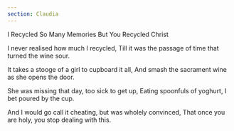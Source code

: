```yaml
---
section: Claudia
---
```


I Recycled So Many Memories But You Recycled Christ

I never realised how much I recycled,
Till it was the passage of time that turned the wine sour.

It takes a stooge of a girl to cupboard it all,
And smash the sacrament wine as she opens the door.

She was missing that day, too sick to get up,
Eating spoonfuls of yoghurt, I bet poured by the cup.

And I would go call it cheating, but was wholely convinced,
That once you are holy, you stop dealing with this.
